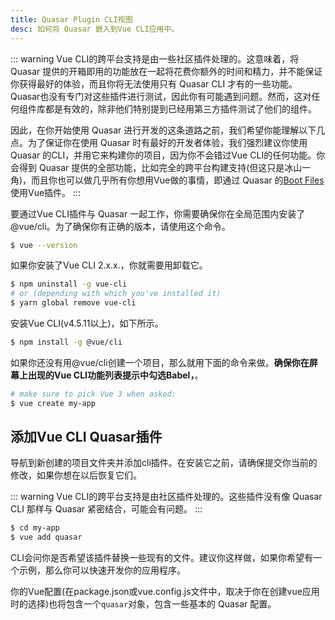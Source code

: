 ```yaml
---
title: Quasar Plugin CLI视图
desc: 如何将 Quasar 嵌入到Vue CLI应用中。
---
```


::: warning
Vue CLI的跨平台支持是由一些社区插件处理的。这意味着，将 Quasar 提供的开箱即用的功能放在一起将花费你额外的时间和精力，并不能保证你获得最好的体验，而且你将无法使用只有 Quasar CLI 才有的一些功能。Quasar也没有专门对这些插件进行测试，因此你有可能遇到问题。然而，这对任何组件库都是有效的，除非他们特别提到已经用第三方插件测试了他们的组件。

因此，在你开始使用 Quasar 进行开发的这条道路之前，我们希望你能理解以下几点。为了保证你在使用 Quasar 时有最好的开发者体验，我们强烈建议你使用 Quasar 的CLI，并用它来构建你的项目，因为你不会错过Vue CLI的任何功能。你会得到 Quasar 提供的全部功能，比如完全的跨平台构建支持(但这只是冰山一角)，而且你也可以做几乎所有你想用Vue做的事情，即通过 Quasar 的[Boot Files](/quasar-cli/boot-files#Anatomy-of-an-boot-file)使用Vue插件。
:::

要通过Vue CLI插件与 Quasar 一起工作，你需要确保你在全局范围内安装了@vue/cli。为了确保你有正确的版本，请使用这个命令。

```bash
$ vue --version
```

如果你安装了Vue CLI 2.x.x.，你就需要用卸载它。

```bash
$ npm uninstall -g vue-cli
# or (depending with which you've installed it)
$ yarn global remove vue-cli
```

安装Vue CLI(v4.5.11以上)，如下所示。

```bash
$ npm install -g @vue/cli
```

如果你还没有用@vue/cli创建一个项目，那么就用下面的命令来做。**确保你在屏幕上出现的Vue CLI功能列表提示中勾选Babel，**。

```bash
# make sure to pick Vue 3 when asked:
$ vue create my-app
```

## 添加Vue CLI Quasar插件
导航到新创建的项目文件夹并添加cli插件。在安装它之前，请确保提交你当前的修改，如果你想在以后恢复它们。

::: warning
Vue CLI的跨平台支持是由社区插件处理的。这些插件没有像 Quasar CLI 那样与 Quasar 紧密结合，可能会有问题。
:::

```bash
$ cd my-app
$ vue add quasar
```

CLI会问你是否希望该插件替换一些现有的文件。建议你这样做，如果你希望有一个示例，那么你可以快速开发你的应用程序。

你的Vue配置(在package.json或vue.config.js文件中，取决于你在创建vue应用时的选择)也将包含一个`quasar`对象，包含一些基本的 Quasar 配置。
